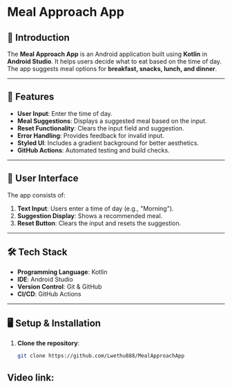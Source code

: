 # Meal Approach App
## 📌 Introduction
The **Meal Approach App** is an Android application built using **Kotlin** in **Android Studio**. It helps users decide what to eat based on the time of day. The app suggests meal options for **breakfast, snacks, lunch, and dinner**.

---

## 🚀 Features
- **User Input**: Enter the time of day.
- **Meal Suggestions**: Displays a suggested meal based on the input.
- **Reset Functionality**: Clears the input field and suggestion.
- **Error Handling**: Provides feedback for invalid input.
- **Styled UI**: Includes a gradient background for better aesthetics.
- **GitHub Actions**: Automated testing and build checks.

---

## 🎨 User Interface
The app consists of:
1. **Text Input**: Users enter a time of day (e.g., "Morning").
2. **Suggestion Display**: Shows a recommended meal.
3. **Reset Button**: Clears the input and resets the suggestion.

---

## 🛠️ Tech Stack
- **Programming Language**: Kotlin
- **IDE**: Android Studio
- **Version Control**: Git & GitHub
- **CI/CD**: GitHub Actions

---

## 🖥️ Setup & Installation
1. **Clone the repository**:
   ```sh
   git clone https://github.com/Lwethu888/MealApproachApp
## Video link:
